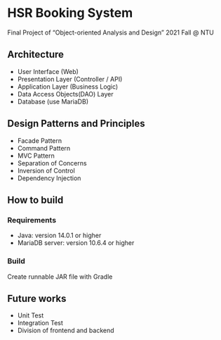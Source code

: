 # HSR Booking System
Final Project of “Object-oriented Analysis and Design” 2021 Fall @ NTU

## Architecture

- User Interface (Web)
- Presentation Layer (Controller / API)
- Application Layer (Business Logic)
- Data Access Objects(DAO) Layer
- Database (use MariaDB)

## Design Patterns and Principles

- Facade Pattern
- Command Pattern
- MVC Pattern
- Separation of Concerns
- Inversion of Control
- Dependency Injection

## How to build

### Requirements
- Java: version 14.0.1 or higher
- MariaDB server: version 10.6.4 or higher

### Build

Create runnable JAR file with Gradle

## Future works
- Unit Test
- Integration Test
- Division of frontend and backend